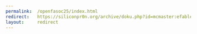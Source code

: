 ```yaml
---
permalink:  /openfasoc25/index.html
redirect:   https://siliconpr0n.org/archive/doku.php?id=mcmaster:efabless:gf180mcu-mpw18h1-18100004
layout:     redirect
---
```

